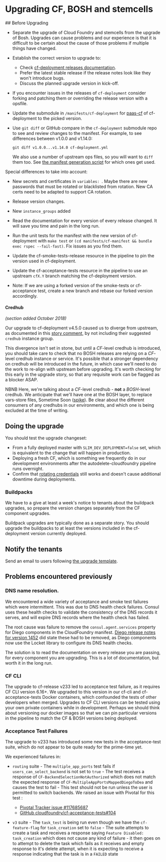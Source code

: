 # Upgrading CF, BOSH and stemcells

## Before Upgrading

* Separate the upgrade of Cloud Foundry and stemcells from the upgrade of Bosh. Upgrades can cause problems and our experience is that it is difficult to be certain about the cause of those problems if multiple things have changed.
* Establish the correct version to upgrade to:
  * Check [cf-deployment releases documentation](https://github.com/cloudfoundry/cf-deployment/releases).
  * Prefer the latest stable release if the release notes look like they won't introduce bugs.
  * Discuss the planned upgrade version in kick-off.

* If you encounter issues in the releases of `cf-deployment` consider forking and patching them or overriding the release version with a opsfile.

* Update the submodule in `/manifests/cf-deployment` for [paas-cf](https://github.com/alphagov/paas-cf/tree/master/manifests/cf-deployment) of cf-deployment to the picked version.

* Use `git diff` or GitHub compare in the `cf-deployment` submodule repo to see and review changes to the manifest. For example, to see differences between v1.0.0 and v1.14.0:

  ```
  git diff v1.0.0...v1.14.0 cf-deployment.yml
  ```

  We also use a number of upstream ops files, so you will want to `diff` them too. See [the manifest generation script](https://github.com/alphagov/paas-cf/blob/master/manifests/cf-manifest/scripts/generate-manifest.sh) for which ones get used.

Special differences to take into account:

  * New secrets and certificates in `variables: `. Maybe there are new passwords that must be rotated or blacklisted from rotation. New CA certs need to be adapted to support CA rotation.
  * Release version changes.
  * New `instance_groups` added

* Read the documentation for every version of every release changed. It will save you time and pain in the long run.
* Run the unit tests for the manifest with the new version of cf-deployment with `make test` or `(cd manifests/cf-manifest && bundle exec rspec --fail-fast)`. Fix issues as you find them.

* Update the cf-smoke-tests-release resource in the pipeline to pin the version used in cf-deployment.
* Update the cf-acceptance-tests resource in the pipeline to use an upstream `cfX.Y` branch matching the cf-deployment version.
* Note: If we are using a forked version of the smoke-tests or cf-acceptance test, create a new branch and rebase our forked version accordingly.

#### Credhub

_(section added October 2018)_

Our upgrade to cf-deployment v4.5.0 caused us to diverge from upstream, as
documented in this [story
comment](https://www.pivotaltracker.com/story/show/160506139/comments/195512325),
by not including their suggested `credhub` instance group.

This divergence isn't set in stone, but until a _CF_-level credhub is
introduced, you should take care to check that no BOSH releases are relying on
a _CF_-level credhub instance or service. It's possible that a stronger
dependency on credhub will be introduced in the future, in which case we'll
need to do the work to re-align with upstream before upgrading. It's worth
checking for this early in the upgrade story, so that any requisite work can be
flagged as a blocker ASAP.

NBNB Here, we're talking about a _CF_-level credhub - **not** a _BOSH_-level
credhub. We anticipate that we'll have one at the BOSH layer, to replace
vars-store files, Sometime Soon
([spike](https://www.pivotaltracker.com/story/show/158978139)). Be clear about
the different consumers of any credhubs in our environments, and which one is
being excluded at the time of writing.

## Doing the upgrade

You should test the upgrade changeset:

* From a fully deployed master with `SLIM_DEV_DEPLOYMENT=false` set, which is equivalent to the change that will happen
  in production.
* Deploying a fresh CF, which is something we frequently do in our
  development environments after the autodelete-cloudfoundry pipeline
  runs overnight.
* Confirm that [rotating credentials](/team/rotating_credentials/) still
  works and doesn't cause additional downtime during deployments.


### Buildpacks

We have to a give at least a week's notice to tenants about the buildpack upgrades, so prepare the version changes separately from the CF component upgrades.

Buildpack upgrades are typically done as a separate story. You should upgrade the buildpacks to at least the versions included in the cf-deployment version currently deployed.

## Notify the tenants

Send an email to users following [the upgrade template](/team/notifying_tenants/#cf-upgrade).

## Problems encountered previously

### DNS name resolution.
We encountered a wide variety of acceptance and smoke test failures which were intermittent. This was due to DNS health check failures. Consul uses these health checks to validate the consistency of the DNS records it serves, and will expire DNS records where the health check has failed.

The root cause was failure to remove the `consul.agent.services` property for Diego components in the CloudFoundry manifest. [Diego release notes for version 1452](https://github.com/cloudfoundry-incubator/diego-release/releases/tag/v0.1452.0) did state these had to be removed, as Diego components now use the Locket library to configure its DNS health checks.

The solution is to read the documentation on every release you are passing, for every component you are upgrading. This is a lot of documentation, but worth it in the long run.

### CF CLI

The upgrade to cf-release v233 led to acceptance test failure, as it requires CF CLI version 6.16+. We upgraded to this version in our cf-cli and cf-acceptance-tests Docker containers, which confounded the tests of other developers when merged. Upgrades to CF CLI versions can be tested using your own private containers while in development. Perhaps we should think about versioning our docker images so that we can pin particular versions in the pipeline to match the CF & BOSH versions being deployed.

### Acceptance Test Failures

The upgrade to v233 has introduced some new tests in the acceptance-test suite, which do not appear to be quite ready for the prime-time yet.

We experienced failures in:

* `routing` suite - The `multiple_app_ports` test fails if  `users_can_select_backend` is not set to `true` - The test receives a response of `CF-BackendSelectionNotAuthorized` which does not match the expected response of `CF-MultipleAppPortsMappedDiegoToDea` and causes the test to fail - This test should not be run unless the user is permitted to switch backends. We raised an issue with Pivotal for this test :
  * [Pivotal Tracker issue #117685687](https://www.pivotaltracker.com/story/show/117685687)
  * [GitHub cloudfoundry/cf-acceptance-tests#104](https://github.com/cloudfoundry/cf-acceptance-tests/issues/104)

* `v3` suite - The `task_test` is being run even though we have the `cf-feature-flag` for `task_creation` set to `false` - The suite attempts to create a task and receives a response saying `Feature Disabled: task_creation` which does not cause any kind of failure - it then goes on to attempt to delete the task which fails as it receives and empty response to it's delete attempt, when it is expecting to receive a response indicating that the task is in a `FAILED` state
